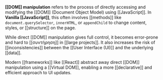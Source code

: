 **[[DOM]] manipulation** refers to the process of directly accessing and modifying the [[DOM]] (Document Object Model) using [[JavaScript]]. In **Vanilla [[JavaScript]]**, this often involves [[methods]] like `document.querySelector`, `innerHTML`, or `appendChild` to change content, styles, or [[structure]] on the page.

While direct [[DOM]] manipulation gives full control, it becomes error-prone and hard to [[συντήρηση]] in [[large projects]]. It also increases the risk of [[inconsistencies]] between the [[User Interface (UI)]] and the underlying [[data]].

Modern [[frameworks]] like [[React]] abstract away direct [[DOM]] manipulation using a [[Virtual DOM]], enabling a more [[declarative]] and efficient approach to UI updates.